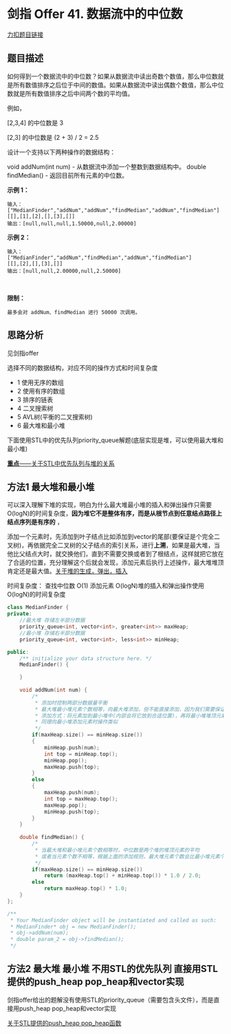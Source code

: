 # 剑指 Offer 41. 数据流中的中位数

[力扣题目链接](https://leetcode-cn.com/problems/shu-ju-liu-zhong-de-zhong-wei-shu-lcof/)      

## 题目描述  

如何得到一个数据流中的中位数？如果从数据流中读出奇数个数值，那么中位数就是所有数值排序之后位于中间的数值。如果从数据流中读出偶数个数值，那么中位数就是所有数值排序之后中间两个数的平均值。  

例如，  

[2,3,4] 的中位数是 3  

[2,3] 的中位数是 (2 + 3) / 2 = 2.5  

设计一个支持以下两种操作的数据结构：  

void addNum(int num) - 从数据流中添加一个整数到数据结构中。
double findMedian() - 返回目前所有元素的中位数。  

**示例 1：**  

    输入：
    ["MedianFinder","addNum","addNum","findMedian","addNum","findMedian"]
    [[],[1],[2],[],[3],[]]
    输出：[null,null,null,1.50000,null,2.00000]

**示例 2：**

    输入：
    ["MedianFinder","addNum","findMedian","addNum","findMedian"]
    [[],[2],[],[3],[]]
    输出：[null,null,2.00000,null,2.50000]
 

**限制：**

    最多会对 addNum、findMedian 进行 50000 次调用。



## 思路分析  

见剑指offer 

选择不同的数据结构，对应不同的操作方式和时间复杂度  

* 1 使用无序的数组  
* 2 使用有序的数组  
* 3 排序的链表
* 4 二叉搜索树
* 5 AVL树(平衡的二叉搜索树)  
* 6 最大堆和最小堆  


下面使用STL中的优先队列priority_queue解题(底层实现是堆，可以使用最大堆和最小堆)  

[**重点**——关于STL中优先队列与堆的关系](http://c.biancheng.net/view/7010.html)  



## 方法1 最大堆和最小堆  

可以深入理解下堆的实现，明白为什么最大堆最小堆的插入和弹出操作只需要O(logN)的时间复杂度，**因为堆它不是整体有序，而是从根节点到任意结点路径上结点序列是有序的** ，


添加一个元素时，先添加到叶子结点比如添加到vector的尾部(要保证是个完全二叉树)，再依据完全二叉树的父子结点的索引关系，进行**上溯**，如果是最大堆，当他比父结点大时，就交换他们，直到不需要交换或者到了根结点，这样就把它放在了合适的位置，充分理解这个后就会发现，添加元素后执行上述操作，最大堆堆顶肯定还是最大值。[关于堆的生成，弹出，插入](https://zhuanlan.zhihu.com/p/85877972)


时间复杂度： 查找中位数 O(1)   添加元素 O(logN)堆的插入和弹出操作使用O(logN)的时间复杂度


```cpp
class MedianFinder {
private:
    //最大堆 存储左半部分数据
    priority_queue<int, vector<int>, greater<int>> maxHeap; 
    //最小堆 存储右半部分数据
    priority_queue<int, vector<int>, less<int>> minHeap; 

public:
    /** initialize your data structure here. */
    MedianFinder() {

    }
    
    void addNum(int num) {
        /* 
         * 添加时控制两部分数据量平衡
         * 最大堆最小堆元素个数相等，向最大堆添加，但不能直接添加，因为我们需要保证最大堆中所有元素小于等于最小堆所有元素
         * 添加方式：将元素加到最小堆中(内部会将它放到合适位置)，再将最小堆堆顶元素(最小的)放到最大堆，这样保证每向最大堆添加元素都是添加的最小堆的最小值，而原本要填加的这个元素会在最小堆合适的位置(当它刚好是最小堆的最小元素时才会被放到最大堆)
         * 同理向最小堆添加元素时操作类似
         */
        if(maxHeap.size() == minHeap.size())
        {
            minHeap.push(num);
            int top = minHeap.top();
            minHeap.pop();
            maxHeap.push(top);
        }
        else
        {
            maxHeap.push(num);
            int top = maxHeap.top();
            maxHeap.pop();
            minHeap.push(top);
        }
    }
    
    double findMedian() {
        /*
         * 当最大堆和最小堆元素个数相等时，中位数是两个堆的堆顶元素的平均
         * 或者当元素个数不相等，根据上面的添加规则，最大堆元素个数会比最小堆元素个数多一个，且最大堆堆顶元素即为中位数
         */
        if(maxHeap.size() == minHeap.size())
            return (maxHeap.top() + minHeap.top()) * 1.0 / 2.0;
        else
            return maxHeap.top() * 1.0;
    }
};

/**
 * Your MedianFinder object will be instantiated and called as such:
 * MedianFinder* obj = new MedianFinder();
 * obj->addNum(num);
 * double param_2 = obj->findMedian();
 */
```



## 方法2 最大堆 最小堆 不用STL的优先队列 直接用STL提供的push_heap pop_heap和vector实现  

剑指offer给出的题解没有使用STL的priority_queue（需要包含<queue>头文件），而是直接用push_heap pop_heap和vector实现  

[关于STL提供的push_heap pop_heap函数]()  



```cpp

```
